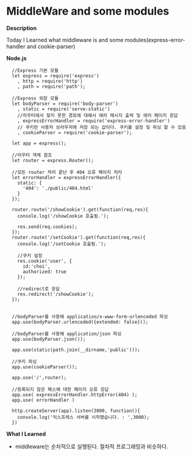 # MiddleWare and some modules

**Description**

Today I Learned what middleware is and some modules(express-error-handler and cookie-parser)

**Node.js**

      //Express 기본 모듈
      let express = require('express')
        , http = require('http')
        , path = require('path');

      //Express 외장 모듈
      let bodyParser = require('body-parser')
        , static = require('serve-static')
        //라우터에서 찾지 못한 경로에 대해서 에러 메시지 출력 및 에러 페이지 응답
        , expressErrorHandler = require('express-error-handler')
        // 쿠키란 사용자 브라우저에 저장 되는 값이다. 쿠키를 설정 및 파싱 할 수 있음
        , cookieParser = require('cookie-parser');

      let app = express();

      //라우터 객체 참조
      let router = express.Router();

      //모든 router 처리 끝난 후 404 오류 페이지 처리
      let errorHandler = expressErrorHandler({
        static: {
          '404': './public/404.html'
        }
      });

      router.route('/showCookie').get(function(req,res){
        console.log('/showCookie 호출됨.');

        res.send(req.cookies);
      });
      router.route('/setCookie').get(function(req,res){
        console.log('/setCookie 호출됨.');

        //쿠키 설정
        res.cookie('user', {
          id:'choi',
          authorized: true
        });

        //redirect로 응답
        res.redirect('/showCookie');
      });


      //bodyParser를 사용해 application/x-www-form-urlencoded 파싱
      app.use(bodyParser.urlencoded({extended: false}));

      //bodyParser를 사용해 application/json 파싱
      app.use(bodyParser.json());

      app.use(static(path.join(__dirname,'public')));

      //쿠키 파싱
      app.use(cookieParser());

      app.use('/',router);

      //등록되지 않은 패스에 대한 페이지 오류 응답
      app.use( expressErrorHandler.httpError(404) );
      app.use( errorHandler )

      http.createServer(app).listen(3000, function(){
        console.log('익스프레스 서버를 시작했습니다. : ',3000);
      })

**What I Learned**

- middleware는 순차적으로 실행된다. 절차적 프로그래밍과 비슷하다. 
